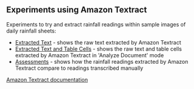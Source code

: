 ## Experiments using Amazon Textract 

Experiments to try and extract rainfall readings within sample images of daily rainfall sheets:

* [Extracted Text](./ExtractedWords) - shows the raw text extracted by Amazon Textract
* [Extracted Text and Table Cells](./ExtractedCells) - shows the raw text and table cells extracted by Amazon Textract in 'Analyze Document' mode
* [Assessments](./Assessments) - shows how the rainfall readings extracted by Amazon Textract compare to readings transcribed manually 


[Amazon Textract documentation](https://docs.aws.amazon.com/textract/latest/dg/what-is.html)